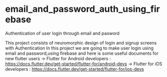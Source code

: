 # email_and_password_auth_using_firebase
Authentication of user login through email and pasword 

This project consists of neuromorphic design of login and signup screens with Authentication
In this project we are going to make user login using email and password,using firebase 
and here is some useful documents for new flutter users
-> Flutter for Android developers : https://docs.flutter.dev/get-started/flutter-for/android-devs
-> Flutter for iOS developers     : https://docs.flutter.dev/get-started/flutter-for/ios-devs

